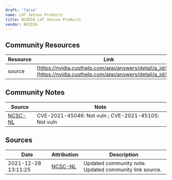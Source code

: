 ```yaml
---
draft: 'false'
name: L4T Jetson Products
title: NVIDIA L4T Jetson Products
vendor: NVIDIA
---
```



## Community Resources
| Resource | Link |
| --- | --- |
| source | [https://nvidia.custhelp.com/app/answers/detail/a_id/5294](https://nvidia.custhelp.com/app/answers/detail/a_id/5294) |

## Community Notes
| Source | Note |
| --- | --- |
| [NCSC-NL](https://github.com/NCSC-NL/log4shell/blob/main/software/README.md) | CVE-2021-45046: Not vuln ; CVE-2021-45105: Not vuln </ul> |

## Sources
| Date | Attribution | Description |
| --- | --- | --- |
| 2021-12-28 13:11:25 | [NCSC-NL](https://github.com/NCSC-NL/log4shell/blob/main/software/README.md) | Updated community note. Updated community link source.  |
